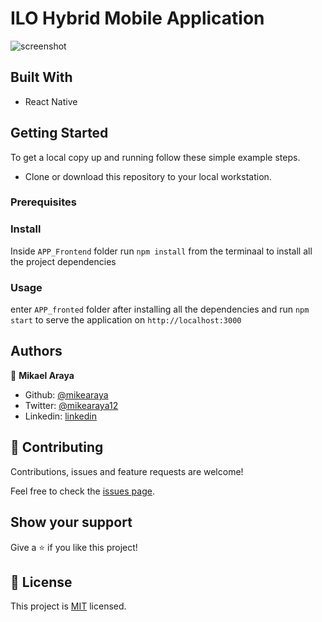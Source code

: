 # ILO Hybrid Mobile Application


![screenshot](./assets/images/screenshot.png)

## Built With

- React Native

## Getting Started

To get a local copy up and running follow these simple example steps.
 - Clone or download this repository to your local workstation.


### Prerequisites
  
  
### Install

Inside `APP_Frontend` folder run `npm install` from the terminaal to install all the project dependencies

### Usage
 enter `APP_fronted` folder after installing all the dependencies and run `npm start` to serve the application on `http://localhost:3000`
 
## Authors

👤 **Mikael Araya**

- Github: [@mikearaya](https://github.com/mikearaya)
- Twitter: [@mikearaya12](https://twitter.com/mikearaya12)
- Linkedin: [linkedin](https://linkedin.com/in/mikael-araya)


## 🤝 Contributing

Contributions, issues and feature requests are welcome!

Feel free to check the [issues page](issues/).

## Show your support

Give a ⭐️ if you like this project!

## 📝 License

This project is [MIT](lic.url) licensed.
